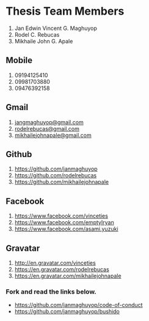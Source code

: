 # Thesis Team Members

1. Jan Edwin Vincent G. Maghuyop
2. Rodel C. Rebucas
3. Mikhaile John G. Apale

## Mobile
1. 09194125410
2. 09981703880
3. 09476392158

## Gmail
1. jangmaghuyop@gmail.com
2. rodelrebucas@gmail.com
3. mikhailejohnapale@gmail.com

## Github
1. https://github.com/janmaghuyop
2. https://github.com/rodelrebucas
3. https://github.com/mikhailejohnapale

## Facebook
1. https://www.facebook.com/vinceties
2. https://www.facebook.com/emptyIryan
3. https://www.facebook.com/asami.yuzuki

## Gravatar
1. http://en.gravatar.com/vinceties
2. https://en.gravatar.com/rodelrebucas
3. https://en.gravatar.com/mikhailejohnapale

### Fork and read the links below.
- https://github.com/janmaghuyop/code-of-conduct
- https://github.com/janmaghuyop/bushido
